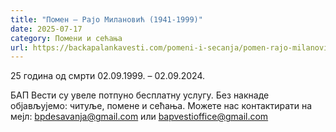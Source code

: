 ```yaml
---
title: "Помен – Рајо Милановић (1941-1999)"
date: 2025-07-17
category: Помени и сећања
url: https://backapalankavesti.com/pomeni-i-secanja/pomen-rajo-milanovic-1941-1999/
---
```


25 година од смрти
02.09.1999. – 02.09.2024.

БАП Вести су увеле потпуно бесплатну услугу. Без накнаде објављујемо: читуље, помене и сећања. Можете нас контактирати на мејл: bpdesavanja@gmail.com или bapvestioffice@gmail.com
